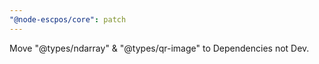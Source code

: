 ```yaml
---
"@node-escpos/core": patch
---
```


Move "@types/ndarray" & "@types/qr-image" to Dependencies not Dev.
